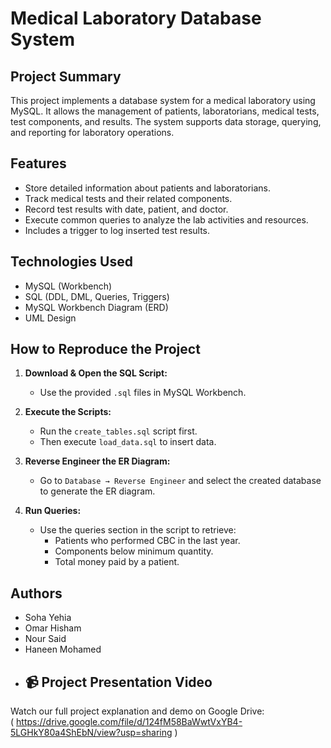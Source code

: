 # Medical Laboratory Database System

##  Project Summary
This project implements a database system for a medical laboratory using MySQL. It allows the management of patients, laboratorians, medical tests, test components, and results. The system supports data storage, querying, and reporting for laboratory operations.

## Features
- Store detailed information about patients and laboratorians.
- Track medical tests and their related components.
- Record test results with date, patient, and doctor.
- Execute common queries to analyze the lab activities and resources.
-  Includes a trigger to log inserted test results.

##  Technologies Used
- MySQL (Workbench)
- SQL (DDL, DML, Queries, Triggers)
- MySQL Workbench Diagram (ERD)
- UML Design

##  How to Reproduce the Project

1. **Download & Open the SQL Script:**
   - Use the provided `.sql` files in MySQL Workbench.

2. **Execute the Scripts:**
   - Run the `create_tables.sql` script first.
   - Then execute `load_data.sql` to insert data.

3. **Reverse Engineer the ER Diagram:**
   - Go to `Database → Reverse Engineer` and select the created database to generate the ER diagram.

4. **Run Queries:**
   - Use the queries section in the script to retrieve:
     - Patients who performed CBC in the last year.
     - Components below minimum quantity.
     - Total money paid by a patient.

##  Authors
- Soha Yehia  
- Omar Hisham  
- Nour Said  
- Haneen Mohamed
- ## 📹 Project Presentation Video

Watch our full project explanation and demo on Google Drive:  
( https://drive.google.com/file/d/124fM58BaWwtVxYB4-5LGHkY80a4ShEbN/view?usp=sharing )
